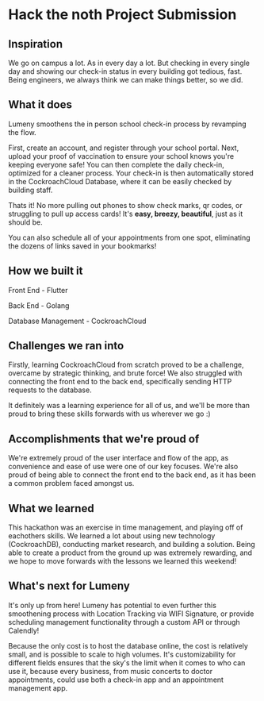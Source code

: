 # Hack the noth Project Submission


## Inspiration
We go on campus a lot. As in every day a lot. But checking in every single day and showing our check-in status in every building got tedious, fast. Being engineers, we always think we can make things better, so we did.


## What it does
Lumeny smoothens the in person school check-in process by revamping the flow. 


First, create an account, and register through your school portal. Next, upload your proof of vaccination to ensure your school knows you're keeping everyone safe! 
You can then complete the daily check-in, optimized for a cleaner process. Your check-in is then automatically stored in the CockroachCloud Database, where it can be easily checked by building staff.


Thats it! No more pulling out phones to show check marks, qr codes, or struggling to pull up access cards! It's **easy, breezy, beautiful**, just as it should be.


You can also schedule all of your appointments from one spot, eliminating the dozens of links saved in your bookmarks!

## How we built it
Front End - Flutter

Back End - Golang

Database Management - CockroachCloud


## Challenges we ran into
Firstly, learning CockroachCloud from scratch proved to be a challenge, overcame by strategic thinking, and brute force! We also struggled with connecting the front end to the back end, specifically sending HTTP requests to the database. 


It definitely was a learning experience for all of us, and we'll be more than proud to bring these skills forwards with us wherever we go :) 

## Accomplishments that we're proud of
We're extremely proud of the user interface and flow of the app, as convenience and ease of use were one of our key focuses. We're also proud of being able to connect the front end to the back end, as it has been a common problem faced amongst us.


## What we learned
This hackathon was an exercise in time management, and playing off of eachothers skills. We learned a lot about using new technology (CockroachDB), conducting market research, and building a solution. Being able to create a product from the ground up was extremely rewarding, and we hope to move forwards with the lessons we learned this weekend!


## What's next for Lumeny
It's only up from here! Lumeny has potential to even further this smoothening process with Location Tracking via WIFI Signature, or  provide scheduling management functionality through a custom API or through Calendly! 


Because the only cost is to host the database online, the cost is relatively small, and is possible to scale to high volumes. It's customizability for different fields ensures that the sky's the limit when it comes to who can use it, because every business, from music concerts to doctor appointments, could use both a check-in app and an appointment management app.
